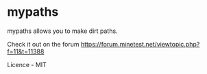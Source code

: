 # mypaths

mypaths allows you to make dirt paths.

Check it out on the forum
https://forum.minetest.net/viewtopic.php?f=11&t=11388

Licence - MIT
